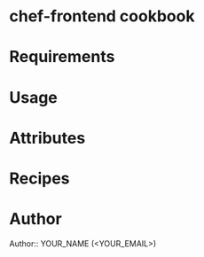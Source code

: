 # chef-frontend cookbook

# Requirements

# Usage

# Attributes

# Recipes

# Author

Author:: YOUR_NAME (<YOUR_EMAIL>)
